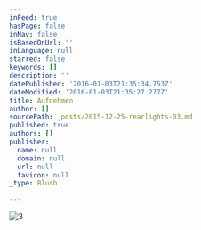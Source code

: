 ```yaml
---
inFeed: true
hasPage: false
inNav: false
isBasedOnUrl: ''
inLanguage: null
starred: false
keywords: []
description: ''
datePublished: '2016-01-03T21:35:34.753Z'
dateModified: '2016-01-03T21:35:27.277Z'
title: Aufnehmen
author: []
sourcePath: _posts/2015-12-25-rearlights-03.md
published: true
authors: []
publisher:
  name: null
  domain: null
  url: null
  favicon: null
_type: Blurb

---
```

![3](https://s3-us-west-2.amazonaws.com/the-grid-img/p/6f60f0427da13cdb6139e1a147f7d6274aa42af7.jpg)
